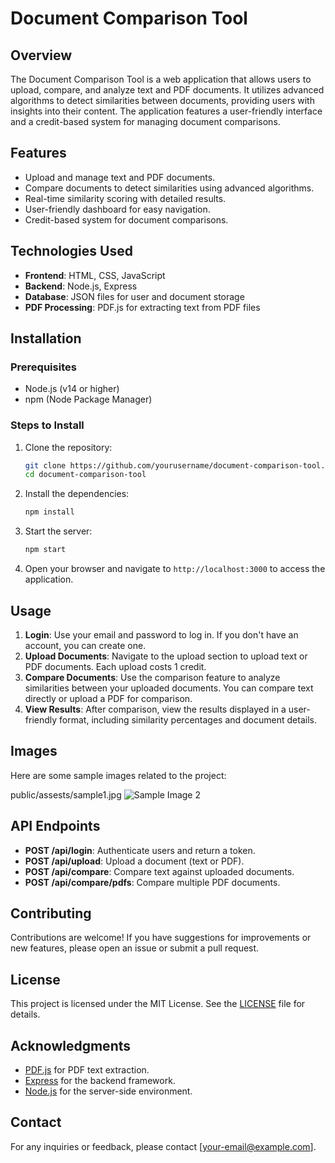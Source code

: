 # Document Comparison Tool

## Overview

The Document Comparison Tool is a web application that allows users to upload, compare, and analyze text and PDF documents. It utilizes advanced algorithms to detect similarities between documents, providing users with insights into their content. The application features a user-friendly interface and a credit-based system for managing document comparisons.

## Features

- Upload and manage text and PDF documents.
- Compare documents to detect similarities using advanced algorithms.
- Real-time similarity scoring with detailed results.
- User-friendly dashboard for easy navigation.
- Credit-based system for document comparisons.

## Technologies Used

- **Frontend**: HTML, CSS, JavaScript
- **Backend**: Node.js, Express
- **Database**: JSON files for user and document storage
- **PDF Processing**: PDF.js for extracting text from PDF files

## Installation

### Prerequisites

- Node.js (v14 or higher)
- npm (Node Package Manager)

### Steps to Install

1. Clone the repository:
   ```bash
   git clone https://github.com/yourusername/document-comparison-tool.git
   cd document-comparison-tool
   ```

2. Install the dependencies:
   ```bash
   npm install
   ```

3. Start the server:
   ```bash
   npm start
   ```

4. Open your browser and navigate to `http://localhost:3000` to access the application.

## Usage

1. **Login**: Use your email and password to log in. If you don't have an account, you can create one.
2. **Upload Documents**: Navigate to the upload section to upload text or PDF documents. Each upload costs 1 credit.
3. **Compare Documents**: Use the comparison feature to analyze similarities between your uploaded documents. You can compare text directly or upload a PDF for comparison.
4. **View Results**: After comparison, view the results displayed in a user-friendly format, including similarity percentages and document details.

## Images

Here are some sample images related to the project:

public/assests/sample1.jpg
![Sample Image 2](public/assets/sample2.jpg)

## API Endpoints

- **POST /api/login**: Authenticate users and return a token.
- **POST /api/upload**: Upload a document (text or PDF).
- **POST /api/compare**: Compare text against uploaded documents.
- **POST /api/compare/pdfs**: Compare multiple PDF documents.

## Contributing

Contributions are welcome! If you have suggestions for improvements or new features, please open an issue or submit a pull request.

## License

This project is licensed under the MIT License. See the [LICENSE](LICENSE) file for details.

## Acknowledgments

- [PDF.js](https://mozilla.github.io/pdf.js/) for PDF text extraction.
- [Express](https://expressjs.com/) for the backend framework.
- [Node.js](https://nodejs.org/) for the server-side environment.

## Contact

For any inquiries or feedback, please contact [your-email@example.com].
